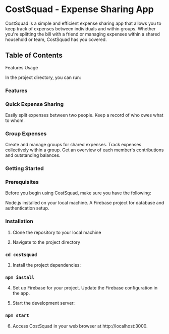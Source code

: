# CostSquad - Expense Sharing App

CostSquad is a simple and efficient expense sharing app that allows you to keep track of expenses between individuals and within groups. Whether you're splitting the bill with a friend or managing expenses within a shared household or team, CostSquad has you covered.

## Table of Contents

Features
Usage

In the project directory, you can run:

### Features

### Quick Expense Sharing

Easily split expenses between two people.
Keep a record of who owes what to whom.

### Group Expenses

Create and manage groups for shared expenses.
Track expenses collectively within a group.
Get an overview of each member's contributions and outstanding balances.

### Getting Started

### Prerequisites

Before you begin using CostSquad, make sure you have the following:

Node.js installed on your local machine.
A Firebase project for database and authentication setup.

### Installation

1. Clone the repository to your local machine

2. Navigate to the project directory

### `cd costsquad`

3. Install the project dependencies:

### `npm install`

4. Set up Firebase for your project. Update the Firebase configuration in the app.

5. Start the development server:

### `npm start`

6. Access CostSquad in your web browser at http://localhost:3000.
